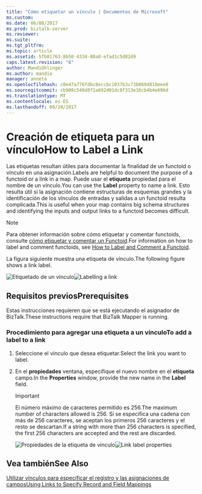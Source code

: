 ```yaml
---
title: "Cómo etiquetar un vínculo | Documentos de Microsoft"
ms.custom: 
ms.date: 06/08/2017
ms.prod: biztalk-server
ms.reviewer: 
ms.suite: 
ms.tgt_pltfrm: 
ms.topic: article
ms.assetid: 5fb81763-8b50-4334-88a8-efad1c5d82d9
caps.latest.revision: "6"
author: MandiOhlinger
ms.author: mandia
manager: anneta
ms.openlocfilehash: c0e47a776fdbc8eccbc1037b3c73b069d810eee0
ms.sourcegitcommit: cb908c540d8f1a692d01dc8f313e16cb4b4e696d
ms.translationtype: MT
ms.contentlocale: es-ES
ms.lasthandoff: 09/20/2017
---
```

# <a name="how-to-label-a-link"></a><span data-ttu-id="f320e-102">Creación de etiqueta para un vínculo</span><span class="sxs-lookup"><span data-stu-id="f320e-102">How to Label a Link</span></span>
<span data-ttu-id="f320e-103">Las etiquetas resultan útiles para documentar la finalidad de un functoid o vínculo en una asignación.</span><span class="sxs-lookup"><span data-stu-id="f320e-103">Labels are helpful to document the purpose of a functoid or a link in a map.</span></span> <span data-ttu-id="f320e-104">Puede usar el **etiqueta** propiedad para el nombre de un vínculo.</span><span class="sxs-lookup"><span data-stu-id="f320e-104">You can use the **Label** property to name a link.</span></span> <span data-ttu-id="f320e-105">Esto resulta útil si la asignación contiene estructuras de esquemas grandes y la identificación de los vínculos de entradas y salidas a un functoid resulta complicada.</span><span class="sxs-lookup"><span data-stu-id="f320e-105">This is useful when your map contains big schema structures and identifying the inputs and output links to a functoid becomes difficult.</span></span>  
  
> [!NOTE]
>  <span data-ttu-id="f320e-106">Para obtener información sobre cómo etiquetar y comentar functoids, consulte [cómo etiquetar y comentar un Functoid](../core/how-to-label-and-comment-a-functoid.md).</span><span class="sxs-lookup"><span data-stu-id="f320e-106">For information on how to label and comment functoids, see [How to Label and Comment a Functoid](../core/how-to-label-and-comment-a-functoid.md).</span></span>  
  
 <span data-ttu-id="f320e-107">La figura siguiente muestra una etiqueta de vínculo.</span><span class="sxs-lookup"><span data-stu-id="f320e-107">The following figure shows a link label.</span></span>  
  
 <span data-ttu-id="f320e-108">![Etiquetado de un vínculo](../core/media/new-labelling-link.gif "New_Labelling_link")</span><span class="sxs-lookup"><span data-stu-id="f320e-108">![Labelling a link](../core/media/new-labelling-link.gif "New_Labelling_link")</span></span>  
  
## <a name="prerequisites"></a><span data-ttu-id="f320e-109">Requisitos previos</span><span class="sxs-lookup"><span data-stu-id="f320e-109">Prerequisites</span></span>  
 <span data-ttu-id="f320e-110">Estas instrucciones requieren que se está ejecutando el asignador de BizTalk.</span><span class="sxs-lookup"><span data-stu-id="f320e-110">These instructions require that BizTalk Mapper is running.</span></span>  
  
### <a name="to-add-a-label-to-a-link"></a><span data-ttu-id="f320e-111">Procedimiento para agregar una etiqueta a un vínculo</span><span class="sxs-lookup"><span data-stu-id="f320e-111">To add a label to a link</span></span>  
  
1.  <span data-ttu-id="f320e-112">Seleccione el vínculo que desea etiquetar.</span><span class="sxs-lookup"><span data-stu-id="f320e-112">Select the link you want to label.</span></span>  
  
2.  <span data-ttu-id="f320e-113">En el **propiedades** ventana, especifique el nuevo nombre en el **etiqueta** campo.</span><span class="sxs-lookup"><span data-stu-id="f320e-113">In the **Properties** window, provide the new name in the **Label** field.</span></span>  
  
    > [!IMPORTANT]
    >  <span data-ttu-id="f320e-114">El número máximo de caracteres permitido es 256.</span><span class="sxs-lookup"><span data-stu-id="f320e-114">The maximum number of characters allowed is 256.</span></span> <span data-ttu-id="f320e-115">Si se especifica una cadena con más de 256 caracteres, se aceptan los primeros 256 caracteres y el resto se descartan.</span><span class="sxs-lookup"><span data-stu-id="f320e-115">If a string with more than 256 characters is specified, the first 256 characters are accepted and the rest are discarded.</span></span>  
  
     <span data-ttu-id="f320e-116">![Propiedades de la etiqueta de vínculo](../core/media/new-to-label-link.gif "New_To_Label_Link")</span><span class="sxs-lookup"><span data-stu-id="f320e-116">![Link label properties](../core/media/new-to-label-link.gif "New_To_Label_Link")</span></span>  
  
## <a name="see-also"></a><span data-ttu-id="f320e-117">Vea también</span><span class="sxs-lookup"><span data-stu-id="f320e-117">See Also</span></span>  
 [<span data-ttu-id="f320e-118">Utilizar vínculos para especificar el registro y las asignaciones de campos</span><span class="sxs-lookup"><span data-stu-id="f320e-118">Using Links to Specify Record and Field Mappings</span></span>](../core/using-links-to-specify-record-and-field-mappings.md)